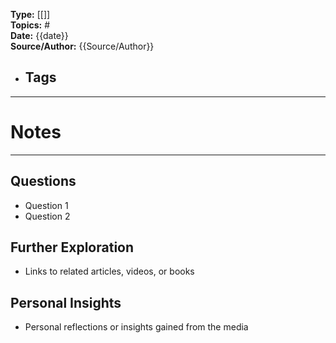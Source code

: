 **Type:** [[]]  
**Topics:** #  
**Date:** {{date}}  
**Source/Author:** {{Source/Author}} 
- **Tags**
	- 

---
# Notes



---

## Questions
- Question 1
- Question 2

## Further Exploration
- Links to related articles, videos, or books

## Personal Insights
- Personal reflections or insights gained from the media
